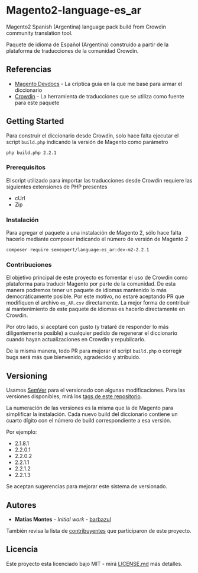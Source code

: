 # Magento2-language-es_ar

Magento2 Spanish (Argentina) language pack build from Crowdin community translation tool.

Paquete de idioma de Español (Argentina) construido a partir de la plataforma de traducciones de la comunidad Crowdin. 

## Referencias

* [Magento Devdocs](http://devdocs.magento.com/guides/v2.2/frontend-dev-guide/translations/xlate.html) - La críptica
guía en la que me basé para armar el diccionario
* [Crowdin](https://crowdin.com/project/magento-2/es-AR) - La herramienta de traducciones que se utiliza como fuente
para este paquete

## Getting Started

Para construir el diccionario desde Crowdin, solo hace falta ejecutar el script `build.php` indicando la versión de
Magento como parámetro

```
php build.php 2.2.1
``` 

### Prerequisitos

El script utilizado para importar las traducciones desde Crowdin requiere las siguientes extensiones de PHP presentes

* cUrl
* Zip

### Instalación

Para agregar el paquete a una instalación de Magento 2, sólo hace falta hacerlo mediante composer indicando el número de
versión de Magento 2

```
composer require semexpert/language-es_ar:dev-m2-2.2.1
``` 

### Contribuciones

El objetivo principal de este proyecto es fomentar el uso de Crowdin como plataforma para traducir Magento por parte de
la comunidad. De esta manera podremos tener un paquete de idiomas mantenido lo más democráticamente posible. Por este
motivo, no estaré aceptando PR que modifiquen el archivo `es_AR.csv` directamente. La mejor forma de contribuir al 
mantenimiento de este paquete de idiomas es hacerlo directamente en Crowdin.

Por otro lado, si aceptaré con gusto (y trataré de responder lo más diligentemente posible) a cualquier pedido de 
regenerar el diccionario cuando hayan actualizaciones en Crowdin y republicarlo.

De la misma manera, todo PR para mejorar el script `build.php` o corregir bugs será más que bienvenido, agradecido y 
atribuido.

## Versioning

Usamos [SemVer](http://semver.org/) para el versionado con algunas modificaciones. Para las versiones disponibles, mirá
los [tags de este repositorio](https://github.com/SemExpert/Magento2-language-es_ar/tags). 

La numeración de las versiones es la misma que la de Magento para simplificar la instalación. Cada nuevo build del 
diccionario contiene un cuarto dígito con el número de build correspondiente a esa versión.

Por ejemplo:

* 2.1.8.1
* 2.2.0.1
* 2.2.0.2
* 2.2.1.1
* 2.2.1.2
* 2.2.1.3

Se aceptan sugerencias para mejorar este sistema de versionado.

## Autores

* **Matías Montes** - *Initial work* - [barbazul](https://github.com/barbazul/)

También revisa la lista de [contribuyentes](https://github.com/SemExpert/Magento2-language-es_ar/contributors) que 
participaron de este proyecto.

## Licencia

Este proyecto esta licenciado bajo MIT - mirá [LICENSE.md](LICENSE.md) más detalles.
